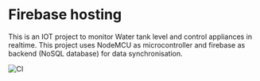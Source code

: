 # Firebase hosting
This is an IOT project to monitor Water tank level and control appliances in realtime. This project uses NodeMCU as microcontroller and firebase as backend (NoSQL database) for data synchronisation.


![CI](https://github.com/sid-r-singh/fb-hosting/workflows/CI/badge.svg?branch=main)
